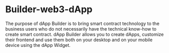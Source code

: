 # Builder-web3-dApp
The purpose of dApp Builder is to bring smart contract technology to the business users who do not necessarily have the technical know-how to create smart contract. dApp Builder allows you to create dApps, customize their frontend and use them both on your desktop and on your mobile device using the dApp Widget.
